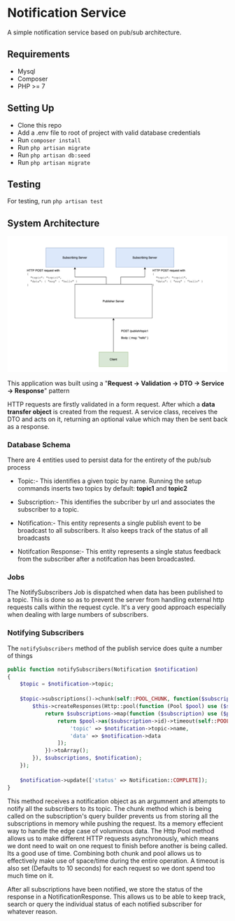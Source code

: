 # Notification Service

A simple notification service based on pub/sub architecture.

## Requirements

- Mysql
- Composer
- PHP >= 7

## Setting Up

- Clone this repo
- Add a .env file to root of project with valid database credentials
- Run ```composer install```
- Run ```php artisan migrate```
- Run ```php artisan db:seed```
- Run ```php artisan migrate```

## Testing

For testing, run ```php artisan test```

## System Architecture

![alt text](pubsub.png?raw=true)

This application was  built using a "**Request -> Validation -> DTO -> Service -> Response**" pattern

HTTP requests are firstly validated in a form request. After which a **data transfer object** is created
from the request. A service class, receives the DTO and acts on it, returning an optional value which may
then be sent back as a response.

### Database Schema
There are 4 entities used to persist data for the entirety of the pub/sub process

- Topic:- This identifies a given topic by name. Running the setup commands inserts two topics by default:
**topic1** and **topic2**

- Subscription:- This identifies the subcriber by url and associates the subscriber to a topic.

- Notification:- This entity represents a single publish event to be broadcast to all subscribers. It also keeps track of the status of all broadcasts

- Notifcation Response:- This entity represents a single status feedback from the subscriber after a notifcation has been broadcasted.

### Jobs

The NotifySubscribers Job is dispatched when data has been published to a topic. This is done so as to
prevent the server from handling external http requests calls within the request cycle. It's a very good
approach especially when dealing with large numbers of subscribers.

### Notifying Subscribers

The ```notifySubscribers``` method of the publish service does quite a number of things

```php
public function notifySubscribers(Notification $notification)
{
    $topic = $notification->topic;

    $topic->subscriptions()->chunk(self::POOL_CHUNK, function($subscriptions) use ($notification) {
        $this->createResponses(Http::pool(function (Pool $pool) use ($subscriptions, $notification) {
            return $subscriptions->map(function ($subscription) use ($pool, $notification) {
                return $pool->as($subscription->id)->timeout(self::POOL_TIMEOUT)->acceptJson()->post($subscription->url, [
                    'topic' => $notification->topic->name,
                    'data' => $notification->data
                ]);
            })->toArray();
        }), $subscriptions, $notification);
    });

    $notification->update(['status' => Notification::COMPLETE]);
}
```

This method receives a notification object as an argumnent and attempts to notify all the subscribers to its topic. 
The chunk method which is being called on the subscription's query builder prevents us from storing all the subscriptions in memory while pushing the request. Its a memory effecient way to handle the edge case of voluminous data. 
The Http Pool method allows us to make different HTTP requests asynchronously, which means we dont need to wait on one request to finish before another is being called. Its a good use of time. 
Combining both chunk and pool allows us to effectively make use of space/time during the entire operation. A timeout is also set (Defaults to 10 seconds) for each request so we dont spend too much time on it.

After all subscriptions have been notified, we store the status of the response in a NotificationResponse. This allows us to be able to keep track, search or query the individual status of each notified subscriber for whatever reason.
